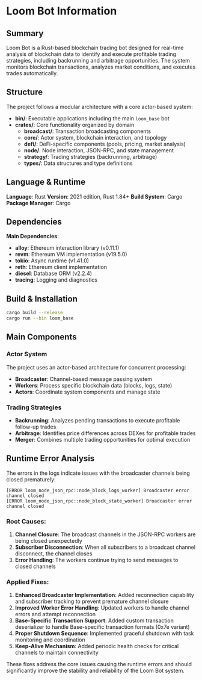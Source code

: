 # Loom Bot Information

## Summary
Loom Bot is a Rust-based blockchain trading bot designed for real-time analysis of blockchain data to identify and execute profitable trading strategies, including backrunning and arbitrage opportunities. The system monitors blockchain transactions, analyzes market conditions, and executes trades automatically.

## Structure
The project follows a modular architecture with a core actor-based system:
- **bin/**: Executable applications including the main `loom_base` bot
- **crates/**: Core functionality organized by domain
  - **broadcast/**: Transaction broadcasting components
  - **core/**: Actor system, blockchain interaction, and topology
  - **defi/**: DeFi-specific components (pools, pricing, market analysis)
  - **node/**: Node interaction, JSON-RPC, and state management
  - **strategy/**: Trading strategies (backrunning, arbitrage)
  - **types/**: Data structures and type definitions

## Language & Runtime
**Language**: Rust
**Version**: 2021 edition, Rust 1.84+
**Build System**: Cargo
**Package Manager**: Cargo

## Dependencies
**Main Dependencies**:
- **alloy**: Ethereum interaction library (v0.11.1)
- **revm**: Ethereum VM implementation (v19.5.0)
- **tokio**: Async runtime (v1.41.0)
- **reth**: Ethereum client implementation
- **diesel**: Database ORM (v2.2.4)
- **tracing**: Logging and diagnostics

## Build & Installation
```bash
cargo build --release
cargo run --bin loom_base
```

## Main Components

### Actor System
The project uses an actor-based architecture for concurrent processing:
- **Broadcaster**: Channel-based message passing system
- **Workers**: Process specific blockchain data (blocks, logs, state)
- **Actors**: Coordinate system components and manage state

### Trading Strategies
- **Backrunning**: Analyzes pending transactions to execute profitable follow-up trades
- **Arbitrage**: Identifies price differences across DEXes for profitable trades
- **Merger**: Combines multiple trading opportunities for optimal execution

## Runtime Error Analysis
The errors in the logs indicate issues with the broadcaster channels being closed prematurely:

```
[ERROR loom_node_json_rpc::node_block_logs_worker] Broadcaster error channel closed
[ERROR loom_node_json_rpc::node_block_state_worker] Broadcaster error channel closed
```

### Root Causes:
1. **Channel Closure**: The broadcast channels in the JSON-RPC workers are being closed unexpectedly
2. **Subscriber Disconnection**: When all subscribers to a broadcast channel disconnect, the channel closes
3. **Error Handling**: The workers continue trying to send messages to closed channels

### Applied Fixes:
1. **Enhanced Broadcaster Implementation**: Added reconnection capability and subscriber tracking to prevent premature channel closure
2. **Improved Worker Error Handling**: Updated workers to handle channel errors and attempt reconnection
3. **Base-Specific Transaction Support**: Added custom transaction deserializer to handle Base-specific transaction formats (0x7e variant)
4. **Proper Shutdown Sequence**: Implemented graceful shutdown with task monitoring and coordination
5. **Keep-Alive Mechanism**: Added periodic health checks for critical channels to maintain connectivity

These fixes address the core issues causing the runtime errors and should significantly improve the stability and reliability of the Loom Bot system.